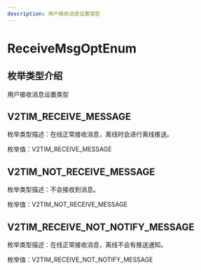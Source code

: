 ```yaml
---
description: 用户接收消息设置类型
---
```


# ReceiveMsgOptEnum

## 枚举类型介绍

用户接收消息设置类型

## V2TIM\_RECEIVE\_MESSAGE

枚举类型描述：在线正常接收消息，离线时会进行离线推送。

枚举值：V2TIM\_RECEIVE\_MESSAGE

## V2TIM\_NOT\_RECEIVE\_MESSAGE

枚举类型描述：不会接收到消息。

枚举值：V2TIM\_NOT\_RECEIVE\_MESSAGE

## V2TIM\_RECEIVE\_NOT\_NOTIFY\_MESSAGE

枚举类型描述：在线正常接收消息，离线不会有推送通知。

枚举值：V2TIM\_RECEIVE\_NOT\_NOTIFY\_MESSAGE
